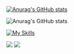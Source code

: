 [![Anurag's GitHub stats](https://github-readme-stats.vercel.app/api?username=CarlosZeyy)](https://github.com/CarlosZeyy/github-readme-stats)

![Anurag's GitHub stats](https://github-readme-stats.vercel.app/api?username=CarlosZeyy&show_icons=true&theme=react)

<div>
   <a href="https://github.com/CarlosZeyy">
</div>
      
    
[![My Skills](https://skillicons.dev/icons?i=js,html,css,nodejs,mongodb,tailwind,react)](https://skillicons.dev)
 
 
<div> 
  <a href = "mailto:carloszeeyy@gmail.com"><img src="https://img.shields.io/badge/-Gmail-%23333?style=for-the-badge&logo=gmail&logoColor=white" target="_blank"></a>
  <a href="https://www.linkedin.com/in/carlos-moises-211205203/" target="_blank"><img src="https://img.shields.io/badge/-LinkedIn-%230077B5?style=for-the-badge&logo=linkedin&logoColor=white" target="_blank"></a>
</div>
